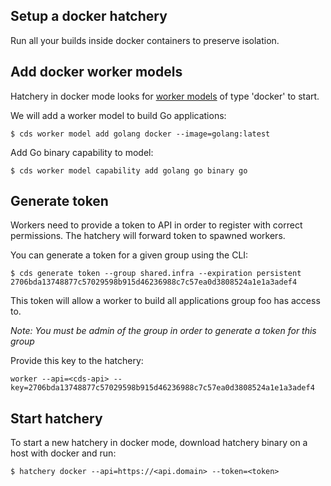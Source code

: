 ## Setup a docker hatchery

Run all your builds inside docker containers to preserve isolation.

## Add docker worker models

Hatchery in docker mode looks for [worker models](/doc/overview/model.md) of type 'docker' to start.

We will add a worker model to build Go applications:
```shell
$ cds worker model add golang docker --image=golang:latest
```

Add Go binary capability to model:

```shell
$ cds worker model capability add golang go binary go
```

## Generate token

Workers need to provide a token to API in order to register with correct permissions.
The hatchery will forward token to spawned workers.

You can generate a token for a given group using the CLI:

```shell
$ cds generate token --group shared.infra --expiration persistent
2706bda13748877c57029598b915d46236988c7c57ea0d3808524a1e1a3adef4
```
This token will allow a worker to build all applications group foo has access to.

*Note: You must be admin of the group in order to generate a token for this group*

Provide this key to the hatchery:

```shell
worker --api=<cds-api> --key=2706bda13748877c57029598b915d46236988c7c57ea0d3808524a1e1a3adef4
```

## Start hatchery

To start a new hatchery in docker mode, download hatchery binary on a host with docker and run:

```shell
$ hatchery docker --api=https://<api.domain> --token=<token>
```
